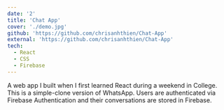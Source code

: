 ```yaml
---
date: '2'
title: 'Chat App'
cover: './demo.jpg'
github: 'https://github.com/chrisanhthien/Chat-App'
external: 'https://github.com/chrisanhthien/Chat-App'
tech:
  - React
  - CSS
  - Firebase
---
```


A web app I built when I first learned React during a weekend in College. This is a simple-clone version of WhatsApp. Users are authenticated via Firebase Authentication and their conversations are stored in Firebase.
